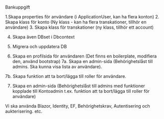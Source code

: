 ﻿Bankuppgift

1.Skapa properties för användare (i ApplicationUser, kan ha flera konton)
2. Skapa klass för konto (Ny klass - kan ha flera transkationer, tillhör en användare)
3. Skapa klass för transkationer (ny klass, tillhör ett account)

4. Skapa även DBset i Dbcontext

5. Migrera och uppdatera DB

6. Skapa en profilsida för användaren (Det finns en boilerplate, modifiera den, använd bootstrap)
7a. Skapa en admin-sida (Behörighetslåst till admins. Ska kunna visa lista av användare).

7b. Skapa funktion att ta bort/lägga till roller för användare.

7. Skapa en admin-sida (Behörighetslåst till admins med funktioner kopplade till Kontoadmin t.ex. funktion att ta bort/lägga till roller för användare)


Vi ska använda Blazor, Identity, EF, Behörighetskrav, Autentisering och aukterisering. etc.